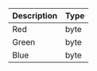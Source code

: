 | Description | Type |
|-------------|------|
| Red         | byte |
| Green       | byte |
| Blue        | byte |